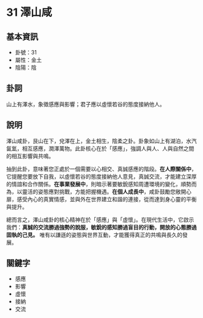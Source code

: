 # 31 澤山咸

## 基本資訊
- 卦號：31
- 屬性：金土
- 陰陽：陰

## 卦詞
山上有澤水，象徵感應與影響；君子應以虛懷若谷的態度接納他人。

## 說明
澤山咸卦，艮山在下，兌澤在上，金土相生，陰柔之卦。卦象如山上有湖泊，水汽氤氳，相互感應，潤澤萬物。此卦核心在於「感應」，強調人與人、人與自然之間的相互影響與共鳴。

抽到此卦，意味著您正處於一個需要以心相交、真誠感應的階段。**在人際關係中**，它提醒您要放下自我，以虛懷若谷的態度接納他人意見，真誠交流，才能建立深厚的情誼和合作關係。**在事業發展中**，則暗示著要敏銳感知周遭環境的變化，順勢而為，以靈活的姿態應對挑戰，方能把握機遇。**在個人成長中**，咸卦鼓勵您敞開心扉，感受內心的真實情感，並與外在世界建立和諧的連接，從而達到身心靈的平衡與提升。

總而言之，澤山咸卦的核心精神在於「感應」與「虛懷」。在現代生活中，它啟示我們：**真誠的交流勝過強勢的說服，敏銳的感知勝過盲目的行動，開放的心態勝過固執的己見。** 唯有以謙遜的姿態與世界互動，才能獲得真正的共鳴與長久的發展。

## 關鍵字
- 感應
- 影響
- 虛懷
- 接納
- 交流
